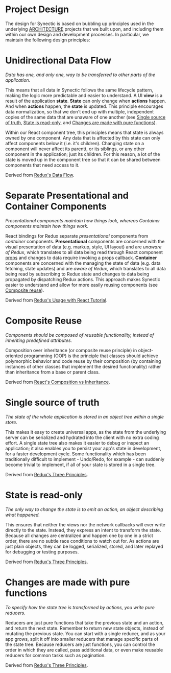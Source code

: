 # Project Design

The design for Synectic is based on bubbling up principles used in the underlying [ARCHITECTURE](ARCHITECTURE.md) projects that we built upon, and including them within our own design and development processes. In particular, we maintain the following design principles:

# Unidirectional Data Flow
*Data has one, and only one, way to be transferred to other parts of the application.*

This means that all data in Synectic follows the same lifecycle pattern, making the logic more predictable and easier to understand. A UI **view** is a result of the application **state**. **State** can only change when **actions** happen. And when **actions** happen, the **state** is updated. This principle encourages data normalization, so that we don't end up with multiple, independent copies of the same data that are unaware of one another (see [Single source of truth](#Single-source-of-truth), [State is read-only](#State-is-read-only), and [Changes are made with pure functions](#Changes-are-made-with-pure-functions)).

Within our React component tree, this principles means that state is always owned by one component. Any data that is affected by this state can only affect components below it (i.e. it's children). Changing state on a component will never affect its parentt, or its siblings, or any other component in the application; just its children. For this reason, a lot of the state is moved up in the component tree so that it can be shared between components that need access to it.

Derived from [Redux's Data Flow](https://redux.js.org/basics/data-flow).

# Separate Presentational and Container Components
*Presentational components maintain how things look, whereas Container components maintain how things work.*

React bindings for Redux separate *presentational* components from *container* components. **Presentational** components are concerned with the visual presentation of data (e.g. markup, style, UI layout) and are *unaware of Redux*, which translates to all data being read through React component [props](https://reactjs.org/docs/components-and-props.html) and changes to data require invoking a props callback. **Container** components are concerned with the managing the state of data (e.g. data fetching, state updates) and are *aware of Redux*, which translates to all data being read by subscribing to Redux state and changes to data being propagated by dispatching Redux actions. This approach makes Synectic easier to understand and allow for more easily reusing components (see [Composite reuse](#Composite-reuse)).

Derived from [Redux's Usage with React Tutorial](https://redux.js.org/basics/usage-with-react#presentational-and-container-components).

# Composite Reuse
*Components should be composed of reusable functionality, instead of inheriting predefined attributes.*

Composition over inheritance (or composite reuse principle) in object-oriented programming (OOP) is the principle that classes should achieve polymorphic behavior and code reuse by their composition (by containing instances of other classes that implement the desired functionality) rather than inheritance from a base or parent class.

Derived from [React's Composition vs Inheritance](https://reactjs.org/docs/composition-vs-inheritance.html).

# Single source of truth
*The state of the whole application is stored in an object tree within a single store.*

This makes it easy to create universal apps, as the state from the underlying server can be serialized and hydrated into the client with no extra coding effort. A single state tree also makes it easier to debug or inspect an application; it also enables you to persist your app's state in development, for a faster development cycle. Some functionality which has been traditionally difficult to implement - Undo/Redo, for example - can suddenly become trivial to implement, if all of your state is stored in a single tree.

Derived from [Redux's Three Principles](https://redux.js.org/introduction/three-principles#single-source-of-truth).

# State is read-only
*The only way to change the state is to emit an action, an object describing what happened.*

This ensures that neither the views nor the network callbacks will ever write directly to the state. Instead, they express an intent to transform the state. Because all changes are centralized and happen one by one in a strict order, there are no subtle race conditions to watch out for. As actions are just plain objects, they can be logged, serialized, stored, and later replayed for debugging or testing purposes.

Derived from [Redux's Three Principles](https://redux.js.org/introduction/three-principles#state-is-read-only).

# Changes are made with pure functions
*To specify how the state tree is transformed by actions, you write pure reducers.*

Reducers are just pure functions that take the previous state and an action, and return the next state. Remember to return new state objects, instead of mutating the previous state. You can start with a single reducer, and as your app grows, split it off into smaller reducers that manage specific parts of the state tree. Because reducers are just functions, you can control the order in which they are called, pass additional data, or even make reusable reducers for common tasks such as pagination.

Derived from [Redux's Three Principles](https://redux.jss.org/introduction/three-principles#changes-are-made-with-pure-functions).